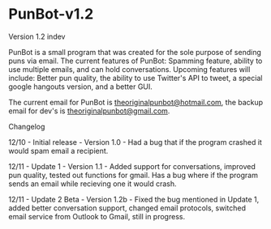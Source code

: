 # PunBot-v1.2
Version 1.2 indev

PunBot is a small program that was created for the sole purpose of sending puns via email.
The current features of PunBot: Spamming feature, ability to use multiple emails, and can hold conversations.
Upcoming features will include: Better pun quality, the ability to use Twitter's API to tweet, a special google hangouts version, and
a better GUI.

The current email for PunBot is theoriginalpunbot@hotmail.com, the backup email for dev's is theoriginalpunbot@gmail.com.

Changelog

12/10 - Initial release - Version 1.0 - Had a bug that if the program crashed it would spam email a recipient.

12/11 - Update 1 - Version 1.1 - Added support for conversations, improved pun quality, tested out functions for gmail. Has a bug where
if the program sends an email while recieving one it would crash. 

12/11 - Update 2 Beta - Version 1.2b - Fixed the bug mentioned in Update 1, added better conversation support, changed email protocols,
switched email service from Outlook to Gmail, still in progress.
